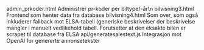 admin_prkoder.html        Administrer pr-koder per biltype/-år\n
bilvisning3.html          Frontend som henter data fra database
bilvisning4.html          Som over, som også inkluderer fallback mot ELSA-tabell (generiske beskrivelser der beskrivelse mangler i manuelt vedlikehold tabell.
                          Forutsetter at den eksakte bilen er scrapet til database fra ELSA
api/generatesalestext.js  Integrasjon mot OpenAI for genererte annonsetekster
